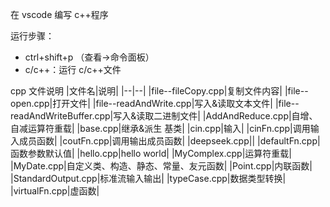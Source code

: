 在 vscode 编写 c++程序

运行步骤：

- ctrl+shift+p （查看->命令面板）
- c/c++：运行 c/c++文件

cpp 文件说明
|文件名|说明|
|--|--|
|file--fileCopy.cpp|复制文件内容|
|file--open.cpp|打开文件|
|file--readAndWrite.cpp|写入&读取文本文件|
|file--readAndWriteBuffer.cpp|写入&读取二进制文件|
|AddAndReduce.cpp|自增、自减运算符重载|
|base.cpp|继承&派生 基类|
|cin.cpp|输入|
|cinFn.cpp|调用输入成员函数|
|coutFn.cpp|调用输出成员函数|
|deepseek.cpp||
|defaultFn.cpp|函数参数默认值|
|hello.cpp|hello world|
|MyComplex.cpp|运算符重载|
|MyDate.cpp|自定义类、构造、静态、常量、友元函数|
|Point.cpp|内联函数|
|StandardOutput.cpp|标准流输入输出|
|typeCase.cpp|数据类型转换|
|virtualFn.cpp|虚函数|
